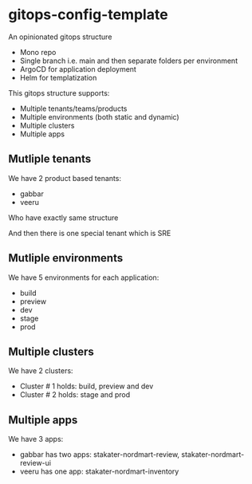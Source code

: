 # gitops-config-template

An opinionated gitops structure

- Mono repo
- Single branch i.e. main and then separate folders per environment
- ArgoCD for application deployment
- Helm for templatization

This gitops structure supports:

- Multiple tenants/teams/products
- Multiple environments (both static and dynamic)
- Multiple clusters
- Multiple apps

## Mutliple tenants

We have 2 product based tenants:

- gabbar
- veeru

Who have exactly same structure

And then there is one special tenant which is SRE

## Mutliple environments

We have 5 environments for each application:

- build
- preview
- dev
- stage
- prod

## Multiple clusters

We have 2 clusters:

- Cluster # 1 holds: build, preview and dev
- Cluster # 2 holds: stage and prod

## Multiple apps

We have 3 apps:

- gabbar has two apps: stakater-nordmart-review, stakater-nordmart-review-ui
- veeru has one app: stakater-nordmart-inventory
